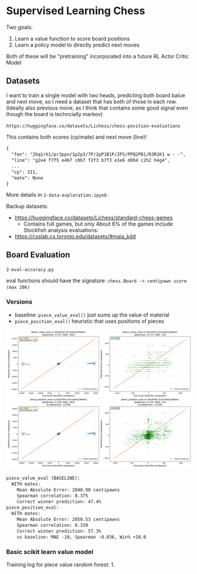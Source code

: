 # Supervised Learning Chess

Two goals:
1. Learn a value function to score board positions
2. Learn a policy model to directly predict next moves

Both of these will be "pretraining" incorporated into a future RL Actor Critic Model

## Datasets
I want to train a single model with two heads, predicting both board balue and next move,
so I need a dataset that has both of those in each row. (Ideally also previous move, as I
think that contains some good signal even though the board is techncially markov)

`https://huggingface.co/datasets/Lichess/chess-position-evaluations`

This contains both scores (cp/mate) and next move (line)!

```
{
  "fen": "2bq1rk1/pr3ppn/1p2p3/7P/2pP1B1P/2P5/PPQ2PB1/R3R1K1 w - -",
  "line": "g2e4 f7f5 e4b7 c8b7 f2f3 b7f3 e1e6 d8h4 c2h2 h4g4",
  ...
  "cp": 311,
  "mate": None
}
```

More details in `1-data-exploration.ipynb`

Backup datasets:
- https://huggingface.co/datasets/Lichess/standard-chess-games
    - Contains full games, but only About 6% of the games include Stockfish analysis evaluations: 
- https://csslab.cs.toronto.edu/datasets/#maia_kdd

## Board Evaluation

`2-eval-accuracy.py`

eval functions should have the signature: `chess.Board -> centipawn score (max 20k)`

### Versions
- baseline: `piece_value_eval()` just sums up the value of material
- `piece_position_eval()` heuristic that uses positions of pieces


![Evaluation Comparisons](eval_comparisons.png)

```
piece_value_eval (BASELINE):
  WITH mates:
    Mean Absolute Error: 2040.90 centipawns
    Spearman correlation: 0.375
    Correct winner prediction: 47.4%
piece_position_eval:
  WITH mates:
    Mean Absolute Error: 2050.53 centipawns
    Spearman correlation: 0.339
    Correct winner prediction: 57.3%
    vs baseline: MAE -10, Spearman -0.036, Win% +10.0
```

### Basic scikit learn value model

Training log for piece value random forest:
1. 